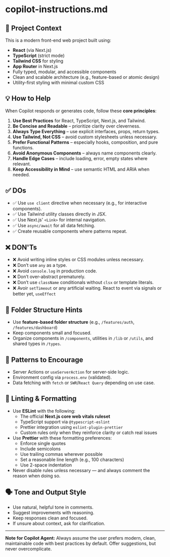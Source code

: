 # copilot-instructions.md

## 🧠 Project Context

This is a modern front-end web project built using:

- **React** (via Next.js)
- **TypeScript** (strict mode)
- **Tailwind CSS** for styling
- **App Router** in Next.js
- Fully typed, modular, and accessible components
- Clean and scalable architecture (e.g., feature-based or atomic design)
- Utility-first styling with minimal custom CSS

## 💡 How to Help

When Copilot responds or generates code, follow these **core principles**:

1. **Use Best Practices** for React, TypeScript, Next.js, and Tailwind.
2. **Be Concise and Readable** – prioritize clarity over cleverness.
3. **Always Type Everything** – use explicit interfaces, props, return types.
4. **Use Tailwind, Not CSS** – avoid custom stylesheets unless necessary.
5. **Prefer Functional Patterns** – especially hooks, composition, and pure functions.
6. **Avoid Anonymous Components** – always name components clearly.
7. **Handle Edge Cases** – include loading, error, empty states where relevant.
8. **Keep Accessibility in Mind** – use semantic HTML and ARIA when needed.

## ✅ DOs

- ✅ Use `use client` directive when necessary (e.g., for interactive components).
- ✅ Use Tailwind utility classes directly in JSX.
- ✅ Use Next.js' `<Link>` for internal navigation.
- ✅ Use `async/await` for all data fetching.
- ✅ Create reusable components where patterns repeat.

## ❌ DON'Ts

- ❌ Avoid writing inline styles or CSS modules unless necessary.
- ❌ Don’t use `any` as a type.
- ❌ Avoid `console.log` in production code.
- ❌ Don’t over-abstract prematurely.
- ❌ Don’t use `className` conditionals without `clsx` or template literals.
- ❌ Avoir `setTimeout` or any artificial waiting. React to event via signals or better yet, `useEffect`

## 📁 Folder Structure Hints

- Use **feature-based folder structure** (e.g., `/features/auth`, `/features/dashboard`)
- Keep components small and focused.
- Organize components in `/components`, utilities in `/lib` or `/utils`, and shared types in `/types`.

## 🔄 Patterns to Encourage

- Server Actions or `useServerAction` for server-side logic.
- Environment config via `process.env` (validated).
- Data fetching with `fetch` or `SWR`/`React Query` depending on use case.

## 🧹 Linting & Formatting

- Use **ESLint** with the following:
  - The official **Next.js core web vitals ruleset**
  - TypeScript support via `@typescript-eslint`
  - Prettier integration using `eslint-plugin-prettier`
  - Custom rules only when they reinforce clarity or catch real issues
- Use **Prettier** with these formatting preferences:
  - Enforce single quotes
  - Include semicolons
  - Use trailing commas wherever possible
  - Set a reasonable line length (e.g., 100 characters)
  - Use 2-space indentation
- Never disable rules unless necessary — and always comment the reason when doing so.

## 🗣️ Tone and Output Style

- Use natural, helpful tone in comments.
- Suggest improvements with reasoning.
- Keep responses clean and focused.
- If unsure about context, ask for clarification.

---

**Note for Copilot Agent:** Always assume the user prefers modern, clean, maintainable code with best practices by default. Offer suggestions, but never overcomplicate.
